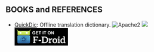 <!--
    Copyright (C)  2016-2017 PRIMOKORN.
    Permission is granted to copy, distribute and/or modify this document
    under the terms of the GNU Free Documentation License, Version 1.3
    or any later version published by the Free Software Foundation;
    with no Invariant Sections, no Front-Cover Texts, and no Back-Cover Texts.
    A copy of the license is included in the section entitled "GNU
    Free Documentation License".
-->
## BOOKS and REFERENCES

* [QuickDic](https://f-droid.org/packages/de.reimardoeffinger.quickdic): Offline translation dictionary.
![Apache2](https://img.shields.io/badge/License-Apache%202.0-yellowgreen.svg?style=flat-square)
[![](https://img.shields.io/badge/Source-Github-lightgrey.svg?style=flat-square)](https://github.com/rdoeffinger/Dictionary)  
[![](Pictures/F-Droid.png)](https://f-droid.org/packages/de.reimardoeffinger.quickdic)